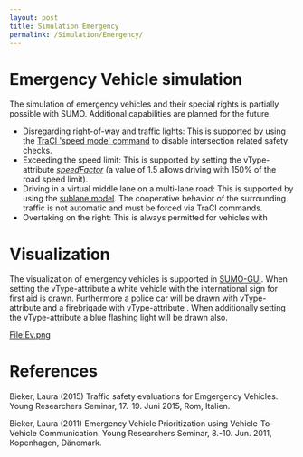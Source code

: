 ```yaml
---
layout: post
title: Simulation Emergency
permalink: /Simulation/Emergency/
---
```


Emergency Vehicle simulation
============================

The simulation of emergency vehicles and their special rights is partially possible with SUMO. Additional capabilities are planned for the future.

-   Disregarding right-of-way and traffic lights: This is supported by using the [TraCI 'speed mode' command](/TraCI/Change_Vehicle_State#speed_mode_.280xb3.29 "wikilink") to disable intersection related safety checks.
-   Exceeding the speed limit: This is supported by setting the vType-attribute [*speedFactor*](/Definition_of_Vehicles,_Vehicle_Types,_and_Routes#Vehicle_Types "wikilink") (a value of 1.5 allows driving with 150% of the road speed limit).
-   Driving in a virtual middle lane on a multi-lane road: This is supported by using the [sublane model](/Simulation/SublaneModel "wikilink"). The cooperative behavior of the surrounding traffic is not automatic and must be forced via TraCI commands.
-   Overtaking on the right: This is always permitted for vehicles with

Visualization
=============

The visualization of emergency vehicles is supported in [SUMO-GUI](/SUMO-GUI "wikilink"). When setting the vType-attribute a white vehicle with the international sign for first aid is drawn. Furthermore a police car will be drawn with vType-attribute and a firebrigade with vType-attribute . When additionally setting the vType-attribute a blue flashing light will be drawn also.

[<File:Ev.png>](/File:Ev.png "wikilink")

References
==========

Bieker, Laura (2015) Traffic safety evaluations for Emgergency Vehicles. Young Researchers Seminar, 17.-19. Juni 2015, Rom, Italien.

Bieker, Laura (2011) Emergency Vehicle Prioritization using Vehicle-To-Vehicle Communication. Young Researchers Seminar, 8.-10. Jun. 2011, Kopenhagen, Dänemark.